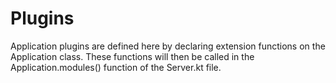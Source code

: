# Plugins

Application plugins are defined here by declaring extension functions on
the Application class. These functions will then be called in the Application.modules()
function of the Server.kt file.
